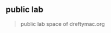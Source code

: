 <!---
#%% <beg-file_info>
#%% document_metadata:
#%%   - caption: "caption"
#%%     dmid: "uu658cascade_junior"
#%%     date: created="2018-12-12 16:41:18"
#%%     last: lastmod="2018-12-12 16:41:18"
#%%     tags: __tags__
#%%     author:     created="__author__"
#%%     filetype:   "__filetype__"
#%%     lastupdate: "__lastupdate__"
#%%     desc: |
#%%         * __desc__
#%%     seealso: |
#%%         * __seealso__
#%%     seeinstead: |
#%%         * __seeinstead__
#%% <end-file_info>
--->

## public lab

> public lab space of dreftymac.org

